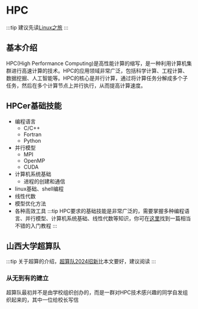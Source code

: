 # HPC
:::tip
建议先读[Linux之旅](/linux.md)
:::
## 基本介绍
HPC(High Performance Computing)是高性能计算的缩写，是一种利用计算机集群进行高速计算的技术。HPC的应用领域非常广泛，包括科学计算、工程计算、数据挖掘、人工智能等。HPC的核心是并行计算，通过将计算任务分解成多个子任务，然后在多个计算节点上并行执行，从而提高计算速度。

## HPCer基础技能
* 编程语言
  * C/C++
  * Fortran
  * Python
* 并行模型
    * MPI
    * OpenMP
    * CUDA
* 计算机系统基础
    * 进程的创建和通信
* linux基础、shell编程
* 线性代数
* 模型优化方法
* 各种高效工具
:::tip
HPC要求的基础技能是非常广泛的，需要掌握多种编程语言、并行模型、计算机系统基础、线性代数等知识，你可在[这里](https://github.com/Ayanokoji-li/HPC-tutorial?tab=readme-ov-file)找到一篇相当不错的入门教程
:::
## 山西大学超算队
:::tip
关于超算的介绍，[超算队2024招新](https://uva5omak7d.feishu.cn/docx/WMqbdH2a6o7qdNxu5nccJfYDnJg)比本文要好，建议阅读
:::
### 从无到有的建立
超算队最初并不是由学校组织创办的，而是一群对HPC技术感兴趣的同学自发组织起来的，其中一位给校长写信